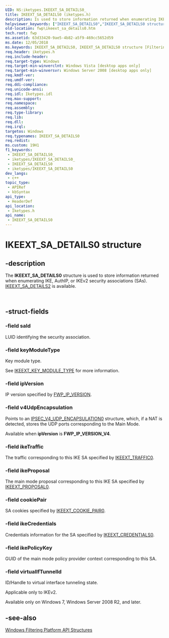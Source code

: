 ```yaml
---
UID: NS:iketypes.IKEEXT_SA_DETAILS0_
title: IKEEXT_SA_DETAILS0 (iketypes.h)
description: Is used to store information returned when enumerating IKE, AuthIP, or IKEv2 security associations (SAs).
helpviewer_keywords: ["IKEEXT_SA_DETAILS0","IKEEXT_SA_DETAILS0 structure [Filtering]","fwp.ikeext_sa_details0","iketypes/IKEEXT_SA_DETAILS0"]
old-location: fwp\ikeext_sa_details0.htm
tech.root: fwp
ms.assetid: 63d33420-9ae5-4b82-a5f9-469cc5652d59
ms.date: 12/05/2018
ms.keywords: IKEEXT_SA_DETAILS0, IKEEXT_SA_DETAILS0 structure [Filtering], fwp.ikeext_sa_details0, iketypes/IKEEXT_SA_DETAILS0
req.header: iketypes.h
req.include-header: 
req.target-type: Windows
req.target-min-winverclnt: Windows Vista [desktop apps only]
req.target-min-winversvr: Windows Server 2008 [desktop apps only]
req.kmdf-ver: 
req.umdf-ver: 
req.ddi-compliance: 
req.unicode-ansi: 
req.idl: Iketypes.idl
req.max-support: 
req.namespace: 
req.assembly: 
req.type-library: 
req.lib: 
req.dll: 
req.irql: 
targetos: Windows
req.typenames: IKEEXT_SA_DETAILS0
req.redist: 
ms.custom: 19H1
f1_keywords:
 - IKEEXT_SA_DETAILS0_
 - iketypes/IKEEXT_SA_DETAILS0_
 - IKEEXT_SA_DETAILS0
 - iketypes/IKEEXT_SA_DETAILS0
dev_langs:
 - c++
topic_type:
 - APIRef
 - kbSyntax
api_type:
 - HeaderDef
api_location:
 - Iketypes.h
api_name:
 - IKEEXT_SA_DETAILS0
---
```


# IKEEXT_SA_DETAILS0 structure


## -description

The <b>IKEEXT_SA_DETAILS0</b> structure is used to store information returned when enumerating IKE, AuthIP, or IKEv2 security associations (SAs).
[IKEEXT_SA_DETAILS2](/windows/desktop/api/iketypes/ns-iketypes-ikeext_sa_details2) is available. </div><div> </div>

## -struct-fields

### -field saId

LUID identifying the security association.

### -field keyModuleType

Key module type. 

See [IKEEXT_KEY_MODULE_TYPE](/windows/desktop/api/iketypes/ne-iketypes-ikeext_key_module_type) for more information.

### -field ipVersion

IP version specified by [FWP_IP_VERSION](/windows/desktop/api/fwptypes/ne-fwptypes-fwp_ip_version).

### -field v4UdpEncapsulation

Points to an  [IPSEC_V4_UDP_ENCAPSULATION0](/windows/desktop/api/ipsectypes/ns-ipsectypes-ipsec_v4_udp_encapsulation0) structure, which, if a NAT is detected,  stores the UDP ports corresponding to the 
   Main Mode.

Available when <b>ipVersion</b> is <b>FWP_IP_VERSION_V4</b>.

### -field ikeTraffic

The traffic corresponding to this IKE SA specified by [IKEEXT_TRAFFIC0](/windows/desktop/api/iketypes/ns-iketypes-ikeext_traffic0).

### -field ikeProposal

The main mode proposal corresponding to this IKE SA specified by [IKEEXT_PROPOSAL0](/windows/desktop/api/iketypes/ns-iketypes-ikeext_proposal0).

### -field cookiePair

SA cookies specified by [IKEEXT_COOKIE_PAIR0](/windows/desktop/api/iketypes/ns-iketypes-ikeext_cookie_pair0).

### -field ikeCredentials

Credentials information for the SA specified by [IKEEXT_CREDENTIALS0](/windows/desktop/api/iketypes/ns-iketypes-ikeext_credentials0).

### -field ikePolicyKey

GUID of the main mode policy provider context corresponding to this SA.

### -field virtualIfTunnelId

ID/Handle to virtual interface tunneling state.

Applicable only to IKEv2.

Available only on Windows 7, Windows Server 2008 R2, and later.

## -see-also

<a href="/windows/desktop/FWP/fwp-structs">Windows Filtering Platform  API Structures</a>
